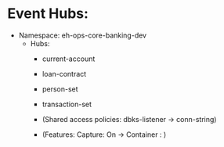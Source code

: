 
# Event Hubs: 

- Namespace:  eh-ops-core-banking-dev
  - Hubs: 
    - current-account 
    - loan-contract
    - person-set
    - transaction-set

    - (Shared access policies: dbks-listener -> conn-string)
    - (Features: Capture: On -> Container : )
  

